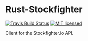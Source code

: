 # Rust-Stockfighter

[![Travis Build Status](https://travis-ci.org/hyperium/rust-stockfighter.svg?branch=master)](https://travis-ci.org/imrehg/rust-stockfighter)
[![MIT licensed](https://img.shields.io/badge/license-MIT-blue.svg)](./LICENSE)

Client for the Stockfighter.io API.
